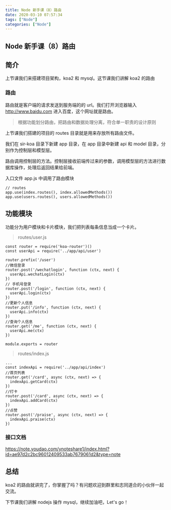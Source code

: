 ```yaml
---
title: Node 新手课（8）路由
date: 2020-03-10 07:57:34
tags: ["Node"]
categories: ["Node"]
---
```


## Node 新手课（8）路由

## 简介

上节课我们来搭建项目架构，koa2 和 mysql。这节课我们讲解 koa2 的路由

### 路由

路由就是客户端的请求发送到服务端的的 url。我们打开浏览器输入 http://www.baidu.com 进入百度，这个网址就是路由。

> 根据功能划分路由，把路由和数据处理分离，符合单一职责的设计原则

上节课我们搭建的项目的 routes 目录就是用来存放所有路由文件。

我们在 sir-koa 目录下新建 app 目录，在 app 目录中新建 api 和 model 目录，分别作为控制层和模型层。

路由调用控制层的方法。控制层接收前端传过来的参数，调用模型层的方法进行数据库操作，处理后返回结果给前端。

入口文件 app.js 中调用了路由模块

```
// routes
app.use(index.routes(), index.allowedMethods())
app.use(users.routes(), users.allowedMethods())
```

## 功能模块

功能分为用户模块和卡片模块，我们把列表每条信息当成一个卡片。

> routes/user.js

```
const router = require('koa-router')()
const userApi = require('../app/api/user')

router.prefix('/user')
//微信登录
router.post('/wechatlogin', function (ctx, next) {
  userApi.wechatLogin(ctx)
})
// 手机号登录
router.post('/login', function (ctx, next) {
  userApi.login(ctx)
})
//更新个人信息
router.put('/info', function (ctx, next) {
  userApi.info(ctx)
})
//查询个人信息
router.get('/me', function (ctx, next) {
  userApi.me(ctx)
})

module.exports = router
```

> routes/index.js

```
...
const indexApi = require('../app/api/index')
//首页列表
router.get('/card', async (ctx, next) => {
  indexApi.getCard(ctx)
})
//打卡
router.post('/card', async (ctx, next) => {
  indexApi.addCard(ctx)
})
//点赞
router.post('/praise', async (ctx, next) => {
  indexApi.praise(ctx)
})
```

### 接口文档

https://note.youdao.com/ynoteshare1/index.html?id=ae97d2c2bc96012409533ab7679061d2&type=note

## 总结

koa2 的路由就讲完了，你掌握了吗？有问题欢迎到群里和志同道合的小伙伴一起交流。

下节课我们讲解 nodejs 操作 mysql，继续加油吧，Let's go！
